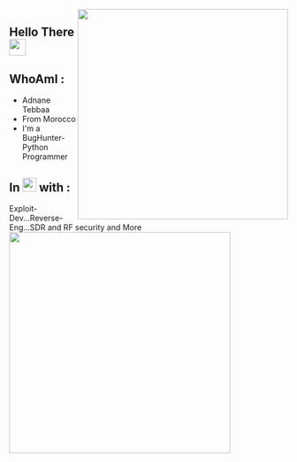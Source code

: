 <img align='right' src="https://github-readme-stats.vercel.app/api?username=adnane-x-tebbaa&show_icons=true&theme=radical" width="380">


## Hello There <img src="https://raw.githubusercontent.com/MartinHeinz/MartinHeinz/master/wave.gif" width="30px">
## WhoAmI : 
- Adnane Tebbaa 
- From Morocco 
- I'm a BugHunter-Python Programmer
## In <img src="https://thumbs.gfycat.com/DarlingBronzeHerring-size_restricted.gif" width="25px"> with : 
Exploit-Dev...Reverse-Eng...SDR and RF security and More 
<img src="https://i.pinimg.com/originals/3c/33/5d/3c335d4cc70ddbc0a043cf6906e5f94a.gif" width="400px">
